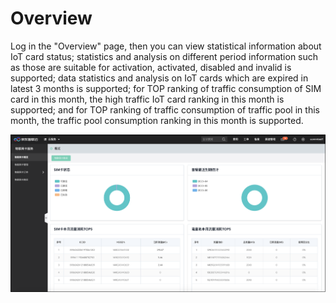 
# Overview

Log in the "Overview" page, then you can view statistical information about IoT card status; statistics and analysis on different period information such as those are suitable for activation, activated, disabled and invalid is supported; data statistics and analysis on IoT cards which are expired in latest 3 months is supported; for TOP ranking of traffic consumption of SIM card in this month, the high traffic IoT card ranking in this month is supported; and for TOP ranking of traffic consumption of traffic pool in this month, the traffic pool consumption ranking in this month is supported.

![概览](../../../../image/Query-Card-Service/00.png)

